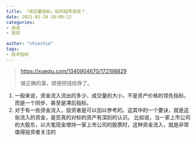 ```yaml
---
title: 「成交量指标」如何指导投资？
date: 2021-02-20 18:09:12
categories: 
- 阅读
- 投资

author: "chiechie"
tags:
- 技术指标
---
```


> https://xueqiu.com/1340904670/172198829
> 
> 做正确的事，顺便把钱给挣了。

1. 一般来说，资金流入流出的多少、成交量的大小，不是资产价格的领先指标，而是一个同步、甚至是滞后指标。
2. 对于有一些资金流入，投资者是可以加以参考的。这其中的一个要诀，就是这些流入的资金，是否真的对标的资产有深刻的认识。
   比如说，当一家上市公司的大股东，以大笔现金增持一家上市公司的股票时，这种资金流入，就是非常值得投资者关注的
